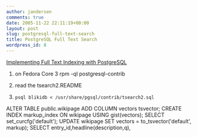 ```yaml
---
author: jandersen
comments: true
date: 2005-11-22 22:11:19+00:00
layout: post
slug: postgresql-full-text-search
title: PostgreSQL Full Text Search
wordpress_id: 8
---
```


[Implementing Full Text Indexing with PostgreSQL](http://www.devx.com/opensource/Article/21674/0/page/1)



	
  1. on Fedora Core 3
rpm -ql postgresql-contrib

	
  2. read the tsearch2.README

	
  3.     psql blikidb < /usr/share/pgsql/contrib/tsearch2.sql


ALTER TABLE public.wikipage   ADD COLUMN vectors tsvector;
CREATE INDEX markup_index    ON wikipage    USING gist(vectors);
SELECT set_curcfg('default');
UPDATE wikipage SET vectors = to_tsvector('default', markup);
SELECT entry_id,headline(description,q),
